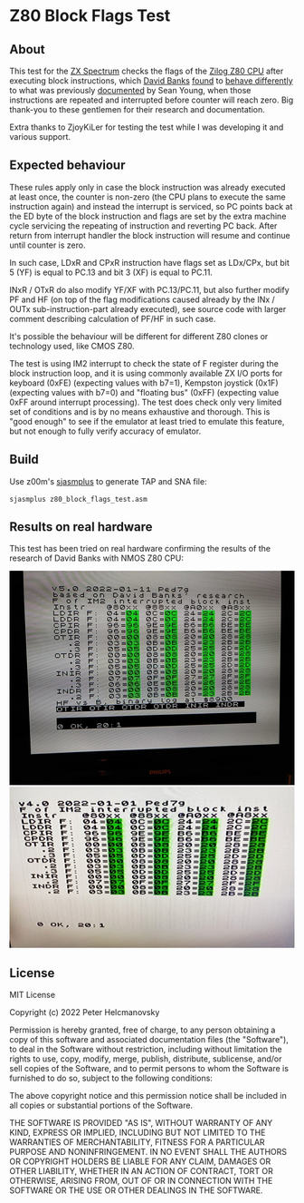 # Z80 Block Flags Test

## About

This test for the [ZX Spectrum](https://en.wikipedia.org/wiki/ZX_Spectrum) checks the flags of the [Zilog Z80 CPU](https://en.wikipedia.org/wiki/Zilog_Z80) after executing block instructions, which [David Banks](https://github.com/hoglet67) [found](https://stardot.org.uk/forums/viewtopic.php?p=212021#p212021) to [behave differently](https://github.com/hoglet67/Z80Decoder/wiki/Undocumented-Flags) to what was previously [documented](http://www.z80.info/zip/z80-documented.pdf) by Sean Young, when those instructions are repeated and interrupted before counter will reach zero. Big thank-you to these gentlemen for their research and documentation.

Extra thanks to ZjoyKiLer for testing the test while I was developing it and various support.

## Expected behaviour

These rules apply only in case the block instruction was already executed at least once, the counter is non-zero (the CPU plans to execute the same instruction again) and instead the interrupt is serviced, so PC points back at the ED byte of the block instruction and flags are set by the extra machine cycle servicing the repeating of instruction and reverting PC back. After return from interrupt handler the block instruction will resume and continue until counter is zero.

In such case, LDxR and CPxR instruction have flags set as LDx/CPx, but bit 5 (YF) is equal to PC.13 and bit 3 (XF) is equal to PC.11.

INxR / OTxR do also modify YF/XF with PC.13/PC.11, but also further modify PF and HF (on top of the flag modifications caused already by the INx / OUTx sub-instruction-part already executed), see source code with larger comment describing calculation of PF/HF in such case.

It's possible the behaviour will be different for different Z80 clones or technology used, like CMOS Z80.

The test is using IM2 interrupt to check the state of F register during the block instruction loop, and it is using commonly available ZX I/O ports for keyboard (0xFE) (expecting values with b7=1), Kempston joystick (0x1F) (expecting values with b7=0) and "floating bus" (0xFF) (expecting value 0xFF around interrupt processing). The test does check only very limited set of conditions and is by no means exhaustive and thorough. This is "good enough" to see if the emulator at least tried to emulate this feature, but not enough to fully verify accuracy of emulator.

## Build

Use z00m's [sjasmplus](https://github.com/z00m128/sjasmplus) to generate TAP and SNA file:

```shell
sjasmplus z80_block_flags_test.asm
```

## Results on real hardware

This test has been tried on real hardware confirming the results of the research of David Banks with NMOS Z80 CPU:

![ZX Spectrum 128 toastrack v5.0](z80_block_flags_test_v5_shrek_zx128.jpg "v5.0 version before final colors change, Spectrum 128")
![ZX Spectrum+ v4.0](z80_block_flags_test_v4_arjun_zx48+_sgs_z8400ab1.jpg "v4.0 Spectrum+")

## License

MIT License

Copyright (c) 2022 Peter Helcmanovsky

Permission is hereby granted, free of charge, to any person obtaining a copy
of this software and associated documentation files (the "Software"), to deal
in the Software without restriction, including without limitation the rights
to use, copy, modify, merge, publish, distribute, sublicense, and/or sell
copies of the Software, and to permit persons to whom the Software is
furnished to do so, subject to the following conditions:

The above copyright notice and this permission notice shall be included in all
copies or substantial portions of the Software.

THE SOFTWARE IS PROVIDED "AS IS", WITHOUT WARRANTY OF ANY KIND, EXPRESS OR
IMPLIED, INCLUDING BUT NOT LIMITED TO THE WARRANTIES OF MERCHANTABILITY,
FITNESS FOR A PARTICULAR PURPOSE AND NONINFRINGEMENT. IN NO EVENT SHALL THE
AUTHORS OR COPYRIGHT HOLDERS BE LIABLE FOR ANY CLAIM, DAMAGES OR OTHER
LIABILITY, WHETHER IN AN ACTION OF CONTRACT, TORT OR OTHERWISE, ARISING FROM,
OUT OF OR IN CONNECTION WITH THE SOFTWARE OR THE USE OR OTHER DEALINGS IN THE
SOFTWARE.

